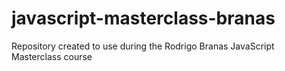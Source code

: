 # javascript-masterclass-branas
Repository created to use during the Rodrigo Branas JavaScript Masterclass course
